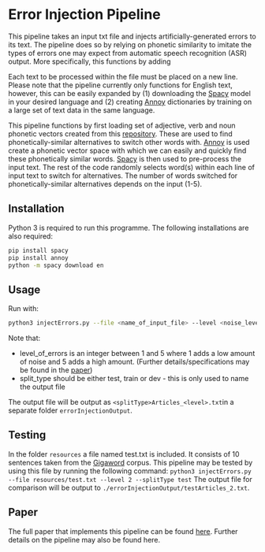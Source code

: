 # Error Injection Pipeline

This pipeline takes an input txt file and injects artificially-generated errors to its text. The pipeline does so by relying on phonetic similarity to imitate the types of errors one may expect from automatic speech recognition (ASR) output. More specifically, this functions by adding

Each text to be processed within the file must be placed on a new line. Please note that the pipeline currently only functions for English text, however, this can be easily expanded by (1) downloading the [Spacy](https://spacy.io/usage/models) model in your desired language and (2) creating [Annoy](https://github.com/spotify/annoy/) dictionaries by training on a large set of text data in the same language.

This pipeline functions by first loading set of adjective, verb and noun phonetic vectors created from this [repository](https://github.com/aparrish/phonetic-similarity-vectors). These are used to find phonetically-similar alternatives to switch other words with. [Annoy](https://github.com/spotify/annoy/) is used create a phonetic vector space with which we can easily and quickly find these phonetically similar words. [Spacy](https://spacy.io/) is then used to pre-process the input text. The rest of the code randomly selects word(s) within each line of input text to switch for alternatives. The number of words switched for phonetically-similar alternatives depends on the <level> input (1-5).

## Installation

Python 3 is required to run this programme. The following installations are also required:

```bash
pip install spacy
pip install annoy
python -m spacy download en
```

## Usage

Run with:
```bash
python3 injectErrors.py --file <name_of_input_file> --level <noise_level> --splitType <split_type>
```

Note that:
* level_of_errors is an integer between 1 and 5 where 1 adds a low amount of noise and 5 adds a high amount. (Further details/specifications may be found in the [paper](http://uu.diva-portal.org/smash/record.jsf?pid=diva2%3A1321076&dswid=1942))
* split_type should be either test, train or dev - this is only used to name the output file

The output file will be output as ```<splitType>Articles_<level>.txt```in a separate folder ```errorInjectionOutput```.

## Testing
In the folder ```resources``` a file named test.txt is included. It consists of 10 sentences taken from the [Gigaword](https://github.com/harvardnlp/sent-summary) corpus. This pipeline may be tested by using this file by running the following command:
```python3 injectErrors.py --file resources/test.txt --level 2 --splitType test```
The output file for comparison will be output to ```./errorInjectionOutput/testArticles_2.txt```.

## Paper
The full paper that implements this pipeline can be found [here](http://uu.diva-portal.org/smash/record.jsf?pid=diva2%3A1321076&dswid=1942). Further details on the pipeline may also be found here.